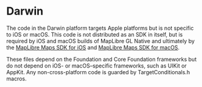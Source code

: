 # Darwin

The code in the Darwin platform targets Apple platforms but is not specific
to iOS or macOS. This code is not distributed as an SDK in itself, but is required
by iOS and macOS builds of MapLibre GL Native and ultimately by the
[MapLibre Maps SDK for iOS](https://github.com/maplibre/maplibre-gl-native/tree/main/platform/ios)
and [MapLibre Maps SDK for macOS](https://github.com/maplibre/maplibre-gl-native/tree/main/platform/macos).

These files depend on the Foundation and Core Foundation frameworks but do not
depend on iOS- or macOS–specific frameworks, such as UIKit or AppKit. Any
non-cross-platform code is guarded by TargetConditionals.h macros.
